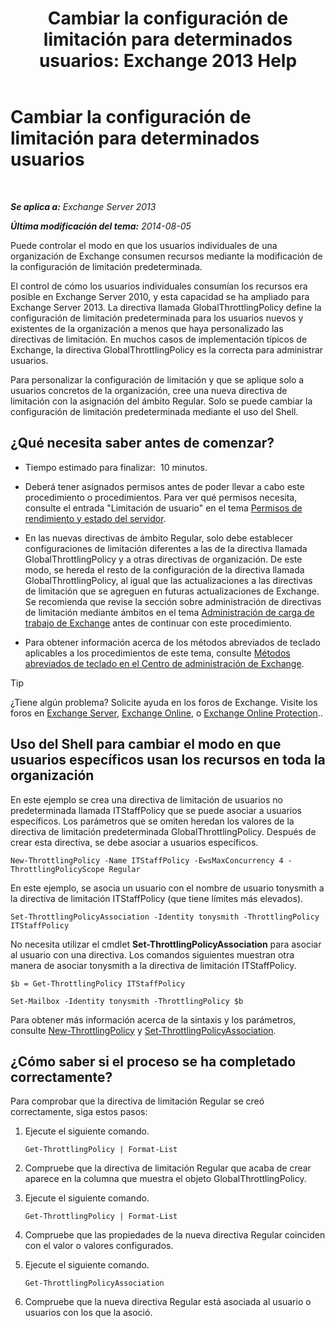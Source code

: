 ﻿---
title: 'Cambiar la configuración de limitación para determinados usuarios: Exchange 2013 Help'
TOCTitle: Cambiar la configuración de limitación para determinados usuarios
ms:assetid: c5f834d6-189d-485e-9800-5e0066815ecf
ms:mtpsurl: https://technet.microsoft.com/es-es/library/JJ863577(v=EXCHG.150)
ms:contentKeyID: 50556881
ms.date: 04/23/2018
mtps_version: v=EXCHG.150
ms.translationtype: HT
---

# Cambiar la configuración de limitación para determinados usuarios

 

_**Se aplica a:** Exchange Server 2013_

_**Última modificación del tema:** 2014-08-05_

Puede controlar el modo en que los usuarios individuales de una organización de Exchange consumen recursos mediante la modificación de la configuración de limitación predeterminada.

El control de cómo los usuarios individuales consumían los recursos era posible en Exchange Server 2010, y esta capacidad se ha ampliado para Exchange Server 2013. La directiva llamada GlobalThrottlingPolicy define la configuración de limitación predeterminada para los usuarios nuevos y existentes de la organización a menos que haya personalizado las directivas de limitación. En muchos casos de implementación típicos de Exchange, la directiva GlobalThrottlingPolicy es la correcta para administrar usuarios.

Para personalizar la configuración de limitación y que se aplique solo a usuarios concretos de la organización, cree una nueva directiva de limitación con la asignación del ámbito Regular. Solo se puede cambiar la configuración de limitación predeterminada mediante el uso del Shell.

## ¿Qué necesita saber antes de comenzar?

  - Tiempo estimado para finalizar:  10 minutos.

  - Deberá tener asignados permisos antes de poder llevar a cabo este procedimiento o procedimientos. Para ver qué permisos necesita, consulte el entrada "Limitación de usuario" en el tema [Permisos de rendimiento y estado del servidor](server-health-and-performance-permissions-exchange-2013-help.md).

  - En las nuevas directivas de ámbito Regular, solo debe establecer configuraciones de limitación diferentes a las de la directiva llamada GlobalThrottlingPolicy y a otras directivas de organización. De este modo, se hereda el resto de la configuración de la directiva llamada GlobalThrottlingPolicy, al igual que las actualizaciones a las directivas de limitación que se agreguen en futuras actualizaciones de Exchange. Se recomienda que revise la sección sobre administración de directivas de limitación mediante ámbitos en el tema [Administración de carga de trabajo de Exchange](exchange-workload-management-exchange-2013-help.md) antes de continuar con este procedimiento.

  - Para obtener información acerca de los métodos abreviados de teclado aplicables a los procedimientos de este tema, consulte [Métodos abreviados de teclado en el Centro de administración de Exchange](keyboard-shortcuts-in-the-exchange-admin-center-exchange-online-protection-help.md).


> [!TIP]
> ¿Tiene algún problema? Solicite ayuda en los foros de Exchange. Visite los foros en <A href="https://go.microsoft.com/fwlink/p/?linkid=60612">Exchange Server</A>, <A href="https://go.microsoft.com/fwlink/p/?linkid=267542">Exchange Online</A>, o <A href="https://go.microsoft.com/fwlink/p/?linkid=285351">Exchange Online Protection</A>..



## Uso del Shell para cambiar el modo en que usuarios específicos usan los recursos en toda la organización

En este ejemplo se crea una directiva de limitación de usuarios no predeterminada llamada ITStaffPolicy que se puede asociar a usuarios específicos. Los parámetros que se omiten heredan los valores de la directiva de limitación predeterminada GlobalThrottlingPolicy. Después de crear esta directiva, se debe asociar a usuarios específicos.

    New-ThrottlingPolicy -Name ITStaffPolicy -EwsMaxConcurrency 4 -ThrottlingPolicyScope Regular

En este ejemplo, se asocia un usuario con el nombre de usuario tonysmith a la directiva de limitación ITStaffPolicy (que tiene límites más elevados).

    Set-ThrottlingPolicyAssociation -Identity tonysmith -ThrottlingPolicy ITStaffPolicy

No necesita utilizar el cmdlet **Set-ThrottlingPolicyAssociation** para asociar al usuario con una directiva. Los comandos siguientes muestran otra manera de asociar tonysmith a la directiva de limitación ITStaffPolicy.

    $b = Get-ThrottlingPolicy ITStaffPolicy

    Set-Mailbox -Identity tonysmith -ThrottlingPolicy $b

Para obtener más información acerca de la sintaxis y los parámetros, consulte [New-ThrottlingPolicy](https://technet.microsoft.com/es-es/library/dd351045\(v=exchg.150\)) y [Set-ThrottlingPolicyAssociation](https://technet.microsoft.com/es-es/library/ff459231\(v=exchg.150\)).

## ¿Cómo saber si el proceso se ha completado correctamente?

Para comprobar que la directiva de limitación Regular se creó correctamente, siga estos pasos:

1.  Ejecute el siguiente comando.
    
        Get-ThrottlingPolicy | Format-List

2.  Compruebe que la directiva de limitación Regular que acaba de crear aparece en la columna que muestra el objeto GlobalThrottlingPolicy.

3.  Ejecute el siguiente comando.
    
        Get-ThrottlingPolicy | Format-List

4.  Compruebe que las propiedades de la nueva directiva Regular coinciden con el valor o valores configurados.

5.  Ejecute el siguiente comando.
    
        Get-ThrottlingPolicyAssociation

6.  Compruebe que la nueva directiva Regular está asociada al usuario o usuarios con los que la asoció.

